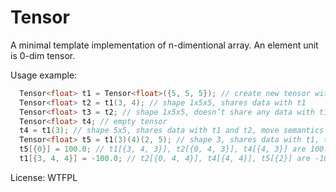 # Tensor
A minimal template implementation of n-dimentional array. An element unit is 0-dim tensor. 

Usage example:

```c++
  Tensor<float> t1 = Tensor<float>({5, 5, 5}); // create new tensor with shape 5x5x5
  Tensor<float> t2 = t1(3, 4); // shape 1x5x5, shares data with t1
  Tensor<float> t3 = t2; // shape 1x5x5, doesn’t share any data with t1 and t2 as copied
  Tensor<float> t4; // empty tensor
  t4 = t1(3); // shape 5x5, shares data with t1 and t2, move semantics here
  Tensor<float> t5 = t1(3)(4)(2, 5); // shape 3, shares data with t1, t2, t4
  t5[{0}] = 100.0; // t1[{3, 4, 3}], t2[{0, 4, 3}], t4[{4, 3}] are 100.0 as well, but t3[{0, 4, 3}] is 0.0
  t1[{3, 4, 4}] = -100.0; // t2[{0, 4, 4}], t4[{4, 4}], t5[{2}] are -100.0 as well, but t3[{0, 4, 4}] is 0.0
```

License: WTFPL
